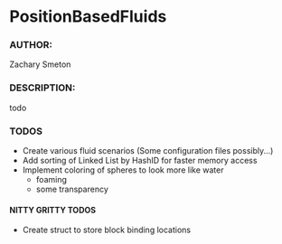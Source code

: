 # PositionBasedFluids
### AUTHOR: 
Zachary Smeton
### DESCRIPTION:
todo

### TODOS
- Create various fluid scenarios (Some configuration files possibly...)
- Add sorting of Linked List by HashID for faster memory access
- Implement coloring of spheres to look more like water
    - foaming
    - some transparency

#### NITTY GRITTY TODOS
- Create struct to store block binding locations